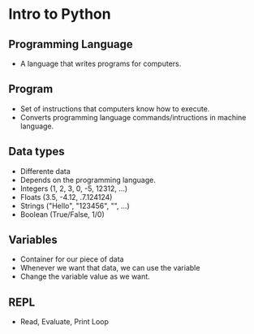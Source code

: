 # Intro to Python

## Programming Language

- A language that writes programs for computers.

## Program

- Set of instructions that computers know how to execute.
- Converts programming language commands/intructions in machine language.

## Data types

- Differente data
- Depends on the programming language.
- Integers (1, 2, 3, 0, -5, 12312, ...)
- Floats (3.5, -4.12, .7.124124)
- Strings ("Hello", "123456", "", ...)
- Boolean (True/False, 1/0)

## Variables

- Container for our piece of data
- Whenever we want that data, we can use the variable
- Change the variable value as we want.

## REPL

- Read, Evaluate, Print Loop